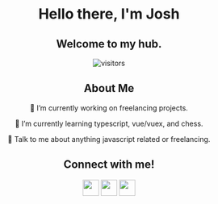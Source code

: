 <div align="center">

# Hello there, I'm Josh

## Welcome to my hub.

![visitors](https://visitor-badge.glitch.me/badge?page_id=j-frilot.j-frilot)

## About Me

🔭 I’m currently working on freelancing projects.

🌱 I’m currently learning typescript, vue/vuex, and chess.

💬 Talk to me about anything javascript related or freelancing.

## Connect with me!

<a href='https://www.linkedin.com/in/https://www.linkedin.com/in/joshuafrilot/'> <img width='32px' align='center' src="https://raw.githubusercontent.com/rahulbanerjee26/githubAboutMeGenerator/main/icons/linked-in-alt.svg"/></a>
<a href='http://www.joshuafrilot.com'> <img width='32px' align='center' src="https://raw.githubusercontent.com/rahulbanerjee26/githubAboutMeGenerator/main/icons/portfolio.png"/></a>
<a href='https://www.github.com/j-frilot'> <img width='32px' align='center' src="https://raw.githubusercontent.com/rahulbanerjee26/githubAboutMeGenerator/main/icons/github.svg"/></a>

<!-- <a href="https://github.com/anuraghazra/github-readme-stats">
<img align="center" src="https://github-readme-stats.vercel.app/api/wakatime?username=@jfrilot&compact=True"/> -->
</div>
